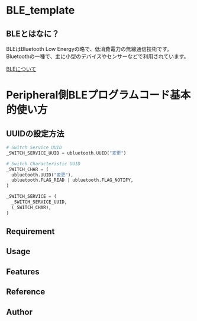 # BLE_template

## BLEとはなに？

BLEはBluetooth Low Energyの略で、低消費電力の無線通信技術です。Bluetoothの一種で、主に小型のデバイスやセンサーなどで利用されています。

[BLEについて](https://www.musen-connect.co.jp/blog/course/trial-production/ble-beginner-1/)

# Peripheral側BLEプログラムコード基本的使い方

## UUIDの設定方法

```Central_template.py
# Switch Service UUID
_SWITCH_SERVICE_UUID = ubluetooth.UUID("変更")

# Switch Characteristic UUID
_SWITCH_CHAR = (
  ubluetooth.UUID("変更"),
  ubluetooth.FLAG_READ | ubluetooth.FLAG_NOTIFY,
)

_SWITCH_SERVICE = (
  _SWITCH_SERVICE_UUID,
  (_SWITCH_CHAR),
)
```

## Requirement

## Usage

## Features

## Reference

## Author
